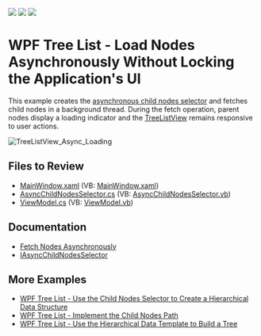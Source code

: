 <!-- default badges list -->
![](https://img.shields.io/endpoint?url=https://codecentral.devexpress.com/api/v1/VersionRange/542494294/22.2.1%2B)
[![](https://img.shields.io/badge/Open_in_DevExpress_Support_Center-FF7200?style=flat-square&logo=DevExpress&logoColor=white)](https://supportcenter.devexpress.com/ticket/details/T1118340)
[![](https://img.shields.io/badge/📖_How_to_use_DevExpress_Examples-e9f6fc?style=flat-square)](https://docs.devexpress.com/GeneralInformation/403183)
<!-- default badges end -->
# WPF Tree List - Load Nodes Asynchronously Without Locking the Application's UI

This example creates the [asynchronous child nodes selector](https://docs.devexpress.com/WPF/10366/controls-and-libraries/data-grid/display-hierarchical-data/bind-to-hierarchical-data-structure?v=22.2#fetch-nodes-asynchronously) and fetches child nodes in a background thread. During the fetch operation, parent nodes display a loading indicator and the [TreeListView](https://docs.devexpress.com/WPF/9759/controls-and-libraries/tree-list) remains responsive to user actions. 

![TreeListView_Async_Loading](https://user-images.githubusercontent.com/65009440/192740394-1532369c-5069-4dfb-8192-2a7743929308.gif) 

## Files to Review

- [MainWindow.xaml](./CS/AsyncChildNodesSelector/MainWindow.xaml) (VB: [MainWindow.xaml](./VB/AsyncChildNodesSelector/MainWindow.xaml))
- [AsyncChildNodesSelector.cs](./CS/AsyncChildNodesSelector/AsyncChildNodesSelector.cs) (VB: [AsyncChildNodesSelector.vb](./VB/AsyncChildNodesSelector/AsyncChildNodesSelector.vb))
- [ViewModel.cs](./CS/AsyncChildNodesSelector/ViewModel.cs) (VB: [ViewModel.vb](./VB/AsyncChildNodesSelector/ViewModel.vb))

## Documentation

- [Fetch Nodes Asynchronously](https://docs.devexpress.com/WPF/10366/controls-and-libraries/data-grid/display-hierarchical-data/bind-to-hierarchical-data-structure?v=22.2#fetch-nodes-asynchronously)
- [IAsyncChildNodesSelector](https://docs.devexpress.com/WPF/DevExpress.Xpf.Grid.IAsyncChildNodesSelector?v=22.2)

## More Examples

- [WPF Tree List - Use the Child Nodes Selector to Create a Hierarchical Data Structure](https://github.com/DevExpress-Examples/how-to-implement-hierarchical-data-binding-via-child-nodes-selector-e3298)
- [WPF Tree List - Implement the Child Nodes Path](https://github.com/DevExpress-Examples/how-to-implement-childnodespath-t556239)
- [WPF Tree List - Use the Hierarchical Data Template to Build a Tree](https://github.com/DevExpress-Examples/how-to-build-a-tree-via-hierarchicaldatatemplate-e3410)
